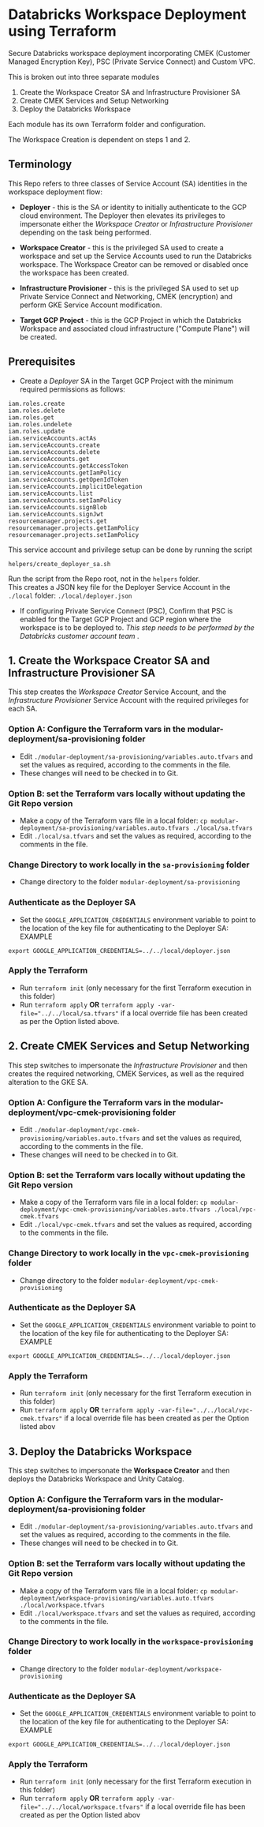 

# Databricks Workspace Deployment using Terraform 

Secure Databricks workspace deployment incorporating CMEK (Customer Managed Encryption Key), PSC (Private Service Connect) and Custom VPC.

This is broken out into three separate modules
1. Create the Workspace Creator SA and Infrastructure Provisioner SA
2. Create CMEK Services and Setup Networking
3. Deploy the Databricks Workspace

Each module has its own Terraform folder and configuration.

The Workspace Creation is dependent on steps 1 and 2.

## Terminology

This Repo refers to three classes of Service Account (SA) identities in the workspace deployment flow:

+ **Deployer** - this is the SA or identity to initially authenticate to the GCP cloud environment.  The Deployer then elevates its privileges to impersonate either the *Workspace Creator* or *Infrastructure Provisioner* depending on the task being performed.
+ **Workspace Creator** - this is the privileged SA used to create a workspace and set up the Service Accounts used to run the Databricks workspace. The Workspace Creator can be removed or disabled once the workspace has been created.
+ **Infrastructure Provisioner** - this is the privileged SA used to set up Private Service Connect and Networking, CMEK (encryption) and perform GKE Service Account modification. 
  
  
+ **Target GCP Project** - this is the GCP Project in which the Databricks Workspace and associated cloud infrastructure ("Compute Plane") will be created.  

## Prerequisites  

+ Create a *Deployer* SA in the Target GCP Project with the minimum required permissions as follows:
```
iam.roles.create
iam.roles.delete
iam.roles.get
iam.roles.undelete
iam.roles.update
iam.serviceAccounts.actAs
iam.serviceAccounts.create
iam.serviceAccounts.delete
iam.serviceAccounts.get
iam.serviceAccounts.getAccessToken
iam.serviceAccounts.getIamPolicy
iam.serviceAccounts.getOpenIdToken
iam.serviceAccounts.implicitDelegation
iam.serviceAccounts.list
iam.serviceAccounts.setIamPolicy
iam.serviceAccounts.signBlob
iam.serviceAccounts.signJwt
resourcemanager.projects.get
resourcemanager.projects.getIamPolicy
resourcemanager.projects.setIamPolicy
```

This service account and privilege setup can be done by running the script

```
helpers/create_deployer_sa.sh
```
Run the script from the Repo root, not in the `helpers` folder.   
This creates a JSON key file for the Deployer Service Account in the `./local` folder: `./local/deployer.json`
   
   
+ If configuring Private Service Connect (PSC), Confirm that PSC is enabled for the Target GCP Project and GCP region where the workspace is to be deployed to.  *This step needs to be performed by the Databricks customer account team* .


## 1. Create the Workspace Creator SA and Infrastructure Provisioner SA
This step creates the *Workspace Creator* Service Account, and the *Infrastructure Provisioner* Service Account with the required privileges for each SA.

### Option A: Configure the Terraform vars in the modular-deployment/sa-provisioning folder
+ Edit `./modular-deployment/sa-provisioning/variables.auto.tfvars` and set the values as required, according to the comments in the file.
+ These changes will need to be checked in to Git.

### Option B: set the Terraform vars locally without updating the Git Repo version
+ Make a copy of the Terraform vars file in a local folder: `cp modular-deployment/sa-provisioning/variables.auto.tfvars ./local/sa.tfvars`
+ Edit `./local/sa.tfvars` and set the values as required, according to the comments in the file.

### Change Directory to work locally in the `sa-provisioning` folder
+ Change directory to the folder `modular-deployment/sa-provisioning`

### Authenticate as the Deployer SA
+ Set the `GOOGLE_APPLICATION_CREDENTIALS` environment variable to point to the location of the key file for authenticating to the Deployer SA:  
EXAMPLE
```
export GOOGLE_APPLICATION_CREDENTIALS=../../local/deployer.json
```

### Apply the Terraform

+ Run `terraform init` (only necessary for the first Terraform execution in this folder)
+ Run `terraform apply` **OR** `terraform apply -var-file="../../local/sa.tfvars"` if a local override file has been created as per the Option listed above.



## 2. Create CMEK Services and Setup Networking
This step switches to impersonate the *Infrastructure Provisioner* and then creates the required networking, CMEK Services, as well as the required alteration to the GKE SA.

### Option A: Configure the Terraform vars in the modular-deployment/vpc-cmek-provisioning folder
+ Edit `./modular-deployment/vpc-cmek-provisioning/variables.auto.tfvars` and set the values as required, according to the comments in the file.
+ These changes will need to be checked in to Git.

### Option B: set the Terraform vars locally without updating the Git Repo version
+ Make a copy of the Terraform vars file in a local folder: `cp modular-deployment/vpc-cmek-provisioning/variables.auto.tfvars ./local/vpc-cmek.tfvars`
+ Edit `./local/vpc-cmek.tfvars` and set the values as required, according to the comments in the file.

### Change Directory to work locally in the `vpc-cmek-provisioning` folder
+ Change directory to the folder `modular-deployment/vpc-cmek-provisioning`

### Authenticate as the Deployer SA
+ Set the `GOOGLE_APPLICATION_CREDENTIALS` environment variable to point to the location of the key file for authenticating to the Deployer SA:   
EXAMPLE
```
export GOOGLE_APPLICATION_CREDENTIALS=../../local/deployer.json
```

### Apply the Terraform
+ Run `terraform init` (only necessary for the first Terraform execution in this folder)
+ Run `terraform apply` **OR** `terraform apply -var-file="../../local/vpc-cmek.tfvars"` if a local override file has been created as per the Option listed abov




## 3. Deploy the Databricks Workspace
This step switches to impersonate the **Workspace Creator** and then deploys the Databricks  Workspace and Unity Catalog.

### Option A: Configure the Terraform vars in the modular-deployment/sa-provisioning folder
+ Edit `./modular-deployment/sa-provisioning/variables.auto.tfvars` and set the values as required, according to the comments in the file.
+ These changes will need to be checked in to Git.

### Option B: set the Terraform vars locally without updating the Git Repo version
+ Make a copy of the Terraform vars file in a local folder: `cp modular-deployment/workspace-provisioning/variables.auto.tfvars ./local/workspace.tfvars`
+ Edit `./local/workspace.tfvars` and set the values as required, according to the comments in the file.

### Change Directory to work locally in the `workspace-provisioning` folder
+ Change directory to the folder `modular-deployment/workspace-provisioning`

### Authenticate as the Deployer SA
+ Set the `GOOGLE_APPLICATION_CREDENTIALS` environment variable to point to the location of the key file for authenticating to the Deployer SA:   
EXAMPLE
```
export GOOGLE_APPLICATION_CREDENTIALS=../../local/deployer.json
```

### Apply the Terraform
+ Run `terraform init` (only necessary for the first Terraform execution in this folder)
+ Run `terraform apply` **OR** `terraform apply -var-file="../../local/workspace.tfvars"` if a local override file has been created as per the Option listed abov


